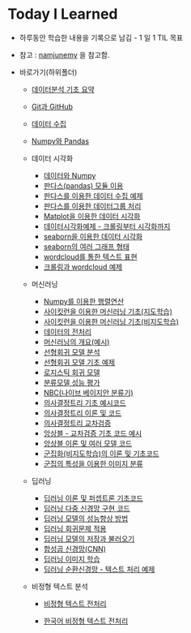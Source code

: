 # Today I Learned

- 하루동안 학습한 내용을 기록으로 남김 - 1 일 1 TIL 목표

- 참고 : [namjunemy](https://github.com/namjunemy/TIL) 을 참고함.

- 바로가기(하위폴더)
  
  - [데이터분석 기초 요약](https://github.com/wjsrlahrlco1998/TIL/tree/master/Basic_DataAnalysis)
  
  - [Git과 GitHub](https://github.com/wjsrlahrlco1998/TIL/blob/master/Basic_github)
    
  - [데이터 수집](https://github.com/wjsrlahrlco1998/TIL/blob/master/Data_crawling)
    
  - [Numpy와 Pandas](https://github.com/wjsrlahrlco1998/TIL/blob/master/Numpy_Pandas)
    
  - 데이터 시각화
    - [데이터와 Numpy](https://github.com/wjsrlahrlco1998/TIL/blob/master/Day11.md)
    - [판다스(pandas) 모듈 이용](https://github.com/wjsrlahrlco1998/TIL/blob/master/Day11_1.md)
    - [판다스를 이용한 데이터 수집 예제](https://github.com/wjsrlahrlco1998/TIL/blob/master/Day12.md)
    - [판다스를 이용한 데이터그룹 처리](https://github.com/wjsrlahrlco1998/TIL/blob/master/Day12_1.md)
    - [Matplot을 이용한 데이터 시각화](https://github.com/wjsrlahrlco1998/TIL/blob/master/Day13.md)
    - [데이터시각화예제 - 크롤링부터 시각화까지](https://github.com/wjsrlahrlco1998/TIL/blob/master/Day14.md)
    - [seaborn을 이용한 데이터 시각화](https://github.com/wjsrlahrlco1998/TIL/blob/master/Day15_1.md)
    - [seaborn의 여러 그래프 형태](https://github.com/wjsrlahrlco1998/TIL/blob/master/Day15_2.md)
    - [wordcloud를 통한 텍스트 표현](https://github.com/wjsrlahrlco1998/TIL/blob/master/Day15_3.md)
    - [크롤링과 wordcloud 예제](https://github.com/wjsrlahrlco1998/TIL/blob/master/Day15_4.md)
  
  - 머신러닝
  
    - [Numpy를 이용한 행렬연산](https://github.com/wjsrlahrlco1998/TIL/blob/master/Day16_1.md)
    - [사이킷런을 이용한 머신러닝 기초(지도학습)](https://github.com/wjsrlahrlco1998/TIL/blob/master/Day16_2.md)
    - [사이킷런을 이용한 머신러닝 기초(비지도학습)](https://github.com/wjsrlahrlco1998/TIL/blob/master/Day17_1.md)
    - [데이터의 전처리](https://github.com/wjsrlahrlco1998/TIL/blob/master/Day17_2.md)
    - [머신러닝의 개요(예시)](https://github.com/wjsrlahrlco1998/TIL/blob/master/Day17_3.md)
    - [선형회귀 모델 분석](https://github.com/wjsrlahrlco1998/TIL/blob/master/Day18_1.md)
    - [선형회귀 모델 기초 예제](https://github.com/wjsrlahrlco1998/TIL/blob/master/Day19_1.md)
    - [로지스틱 회귀 모델](https://github.com/wjsrlahrlco1998/TIL/blob/master/Day19_2.md)
    - [분류모델 성능 평가](https://github.com/wjsrlahrlco1998/TIL/blob/master/Day20_1.md)
    - [NBC(나이브 베이지안 분류기)](https://github.com/wjsrlahrlco1998/TIL/blob/master/Day20_2.md)
    - [의사결정트리 기초 예시코드](https://github.com/wjsrlahrlco1998/TIL/blob/master/Day20_3.md)
    - [의사결정트리 이론 및 코드](https://github.com/wjsrlahrlco1998/TIL/blob/master/Day21_1.md)
    - [의사결정트리 교차검증](https://github.com/wjsrlahrlco1998/TIL/blob/master/Day21_2.md)
    - [앙상블 - 교차검증 기초 코드 예시](https://github.com/wjsrlahrlco1998/TIL/blob/master/Day21_3.md)
    - [앙상블 이론 및 여러 모델 코드](https://github.com/wjsrlahrlco1998/TIL/blob/master/Day22_1.md)
    - [군집화(비지도학습)의 이론 및 기초코드](https://github.com/wjsrlahrlco1998/TIL/blob/master/Day22_2.md)
    - [군집의 특성을 이용한 이미지 분류](https://github.com/wjsrlahrlco1998/TIL/blob/master/Day22_3.md)
  
  - 딥러닝
    - [딥러닝 이론 및 퍼셉트론 기초코드](https://github.com/wjsrlahrlco1998/TIL/blob/master/Day23_1.md)
    - [딥러닝 다중 신경망 구현 코드](https://github.com/wjsrlahrlco1998/TIL/blob/master/Day23_2.md)
    - [딥러닝 모델의 성능향상 방법](https://github.com/wjsrlahrlco1998/TIL/blob/master/Day24_1.md)
    - [딥러닝 회귀문제 적용](https://github.com/wjsrlahrlco1998/TIL/blob/master/Day24_2.md)
    - [딥러닝 모델의 저장과 불러오기](https://github.com/wjsrlahrlco1998/TIL/blob/master/Day24_3.md)
    - [합성곱 신경망(CNN)](https://github.com/wjsrlahrlco1998/TIL/blob/master/Day24_4.md)
    - [딥러닝 이미지 학습](https://github.com/wjsrlahrlco1998/TIL/blob/master/Day25_1.md)
    - [딥러닝 순환신경망 - 텍스트 처리 예제](https://github.com/wjsrlahrlco1998/TIL/blob/master/Day25_2.md)
  
  - 비정형 텍스트 분석
  
    - [비정형 텍스트 전처리](https://github.com/wjsrlahrlco1998/TIL/blob/master/비정형텍스트분석/text_preprocessing.md)
  
    - [한국어 비정형 텍스트 전처리](https://github.com/wjsrlahrlco1998/TIL/blob/master/비정형텍스트분석/K_text_preprocessing.md)
  
      